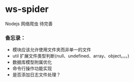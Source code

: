 # ws-spider

Nodejs 网络爬虫 待完善

### 备忘录：

* 模块应该允许使用文件夹而非单一的文件
* util 扩展文件类型判断(null、undefined、array、object。。。)
* 数据库模型附属优化
* 命令行操作功能实现
* 是否添加日志文件处理？

